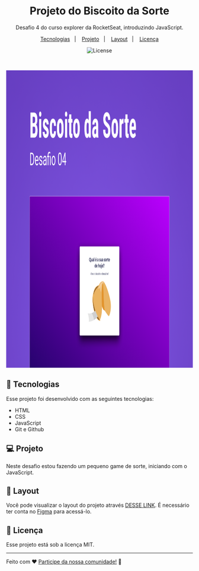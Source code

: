 <h1 align="center"> Projeto do Biscoito da Sorte </h1>

<p align="center">
Desafio 4 do curso explorer da RocketSeat, introduzindo JavaScript.
</p>

<p align="center">
  <a href="#-tecnologias">Tecnologias</a>&nbsp;&nbsp;&nbsp;|&nbsp;&nbsp;&nbsp;
  <a href="#-projeto">Projeto</a>&nbsp;&nbsp;&nbsp;|&nbsp;&nbsp;&nbsp;
  <a href="#-layout">Layout</a>&nbsp;&nbsp;&nbsp;|&nbsp;&nbsp;&nbsp;
  <a href="#memo-licença">Licença</a>
</p>

<p align="center">
  <img alt="License" src="https://img.shields.io/static/v1?label=license&message=MIT&color=49AA26&labelColor=000000">
</p>

<br>

<p align="center">
  <img alt="layout do projeto" src="./.gitHub/preview.png" width="auto" height="800">
</p>

## 🚀 Tecnologias

Esse projeto foi desenvolvido com as seguintes tecnologias:

- HTML
- CSS
- JavaScript
- Git e Github

## 💻 Projeto

Neste desafio estou fazendo um pequeno game de sorte, iniciando com o JavaScript.

## 🔖 Layout

Você pode visualizar o layout do projeto através [DESSE LINK](https://www.figma.com/file/fKNSpcvx37l5soEcFCGL4u/Biscoito-da-Sorte-(Community)?node-id=0%3A1&t=XuR66ncTCLn9ddgH-0). É necessário ter conta no [Figma](https://figma.com) para acessá-lo.

## :memo: Licença

Esse projeto está sob a licença MIT.

---

Feito com ♥ [Participe da nossa comunidade!](https://discord.gg/rocketseat) :wave:
